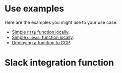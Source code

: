 # Use examples

Here are the examples you might use to your use case.

* [Simple `http` function locally](examples/http_function.md).
* [Simple `pubsub` function locally](examples/pubsub_locally.md).
* [Deploying a function to GCP](examples/deploying_to_gcp.md).

# Slack integration function
